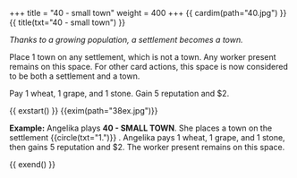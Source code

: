 +++
title = "40 - small town"
weight = 400
+++
{{ cardim(path="40.jpg") }}
{{ title(txt="40 - small town") }}

*Thanks to a growing population, a settlement becomes a town.*

Place 1 town on any settlement, which is not a town. Any worker
present remains on this space. For other card actions, this space
is now considered to be both a settlement and a town.

Pay 1 wheat, 1 grape, and 1 stone. Gain 5 reputation and $2.

{{ exstart() }}
{{exim(path="38ex.jpg")}}

**Example:** Angelika plays **40 - SMALL TOWN**. She places a town on the
settlement {{circle(txt="1.")}} . Angelika pays 1 wheat, 1 grape, and 1 stone,
then gains 5 reputation and $2. The worker present remains on this space.

{{ exend() }}
